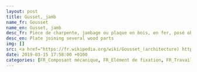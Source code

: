 ```yaml
---
layout: post
title: Gusset,_jamb
name_fr: Gousset
name_en: Gusset, jamb
desc_fr: Pièce de charpente, jambage ou plaque en bois, en fer, posé obliquement (angle d’environ 45°) reliant par assemblage un poteau vertical et une poutre horizontale tout en maintenant l’écartement et en donnant de la rigidité à cet ensemble.
desc_en: Plate joining several wood parts
img: []
src: <a href="https://fr.wikipedia.org/wiki/Gousset_(architecture) https://notech.franceserv.com/goussets.html" target="new">Source</a>
date: 2019-03-15 17:58:00 +0100
categories: [FR_Composant mécanique, FR_Elément de fixation, FR_Travail du bois, EN_Mechanical part, EN_Fixing part, EN_Woodworking]
---
```


